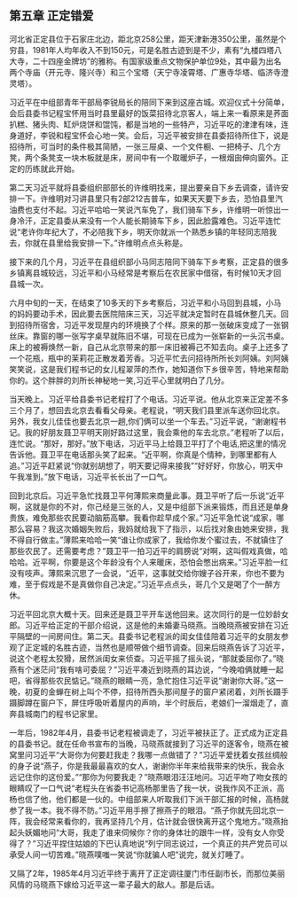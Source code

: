 ## 第五章 正定错爱

河北省正定县位于石家庄北边，距北京258公里，距天津新港350公里，虽然是个穷县，1981年人均年收入不到150元，可是名胜古迹到是不少，素有“九楼四塔八大寺，二十四座金牌坊”的雅称。有国家级重点文物保护单位9处，其中最为出名两个寺庙（开元寺、隆兴寺）和三个宝塔（天宁寺凌霄塔、广惠寺华塔、临济寺澄灵塔）。

习近平在中组部青年干部局李锐局长的陪同下来到这座古城。欢迎仪式十分简单，会后县委书记程宝怀用当时县里最好的饭菜招待北京客人，端上来一看原来是荞面扒糕、猪头肉、缸炉烧饼和馄饨，都是当地的一些特产，习近平吃的津津有味，连身道好，李锐和程宝怀会心地一笑。会后，习近平被安排在县委招待所住下，说是招待所，可当时的条件极其简陋，一张三屉桌、一个文件橱、一把椅子、几个方凳，两个条凳支一块木板就是床，房间中有一个取暖炉子，一根烟囱伸向窗外。正定的历练就此开始。

第二天习近平就将县委组织部部长的许维明找来，提出要亲自下乡去调查，请许安排一下。许维明对习讲县里只有2部212吉普车，如果天天要下乡去，恐怕县里汽油费也支付不起。习近平哈哈一笑说汽车免了，我们骑车下乡，许维明一听惊出一身冷汗，正定县委从来没有一个人能长期骑车下乡，因此脸露难色。习近平连忙说“老许你年纪大了，不必陪我下乡，明天你就派一个熟悉乡镇的年轻同志陪我去，你就在县里给我安排一下。”许维明点点头称是。

接下来的几个月，习近平在县组织部小马同志陪同下骑车下乡考察，正定县的很多乡镇离县城较远，习近平和小马经常是考察后在农民家中借宿，有时候10天才回县城一次。

六月中旬的一天，在结束了10多天的下乡考察后，习近平和小马回到县城，小马的妈妈要动手术，因此要去医院陪床三天，习近平就决定暂时在县城休整几天。回到招待所宿舍，习近平发现屋内的环境换了个样。原来的那一张破床变成了一张钢丝床。靠窗的哪一张写字桌早就陈旧不堪，可现在已成为一张崭新的一头沉书桌。床上的被褥焕然一新，自己从北京带来的那一床旧被褥己不知去向。桌子上还多了一个花瓶，瓶中的茉莉花正散发着芳香。习近平忙去问招待所所长刘阿姨。刘阿姨笑笑说，这是我们程书记的女儿程翠萍的杰作，她知道你下乡很辛苦，特地来帮助你的。这个胖胖的刘所长神秘地一笑,习近平心里就明白了几分。

当天晚上。习近平给县委书记老程打了个电话。习近平说。他从北京来正定差不多三个月了，想回去北京去看看父母亲。老程说，“明天我们县里派车送你回北京。另外，我女儿佳佳也要去北京一趟,你们俩可以坐一个车去。”习近平说，“谢谢程书记。我的好朋友聂卫平明天刚好路过这里，我会乘他的车去北京。”老程听了以后，连忙说。“那好，那好。”放下电话，习近平马上给聂卫平打了个电话,把这里的情况告诉他。聂卫平在电话那头笑了起来。“近平啊，你真是个情种，到哪里都有人追。”习近平赶紧说“你就别胡想了，明天要记得来接我”“好好好，你放心，明天中午我准到。”放下电话，习近平长长出了一口气。

回到北京后。习近平急忙找聂卫平何薄熙来商量此事。聂卫平听了后一乐说“近平啊，这就是你的不对，你己经是三张的人，又是中组部下派来锻炼，而且还是单身贵族，难免那些农民要动脑筋高攀。我看你趁早成个家。”习近平急忙说“成家，哪那么容易？我这次婚姻失败后，我妈就给我下了指示，以后找对象由她来安排，我不得自行做主。”薄熙来哈哈一笑“谁让你成家了，我给你发个蜜过去，不就镇住了那些农民了。还需要考虑？”聂卫平一拍习近平的肩膀说“对啊，这叫假戏真做，哈哈哈。近平啊，你要是这个年龄没有个人来暖床，恐怕会憋出病来。”习近平脸一红没有吱声。薄熙来沉思了一会说，“近平，这事就交给你嫂子谷开来，你也不要为难，至于假戏是不是真做你自己决定。”习近平点点头，哥几个又是喝了个一醉方休。

习近平回北京大概十天。回来还是聂卫平开车送他回来。这次同行的是一位妙龄女郎。习近平给正定的干部介绍说，这是他的未婚妻马晓燕。当晚晓燕被安排在习近平隔壁的一间房间住。第二天。县委书记老程派的闺女佳佳陪着习近平的女朋友参观了正定城的名胜古迹，当然也是顺带做个细节调查。回来后晓燕告诉了习近平，说这个老程太狡猾，居然派闺女来侦查。习近平摇了摇头说，“那就委屈你了。”晓燕有个迷茫问“我有啥可委屈？”习近平凑近到晓燕的耳边说，“今晚咱俩就睡一起吧，省得那些农民惦记。”晓燕的眼睛一亮，急忙抱住习近平说“谢谢你大哥。”这一晚，初夏的金蝉在树上叫个不停，招待所西头那间屋子的窗户紧闭着，刘所长蹑手蹑脚蹲在窗户下，屏住呼吸听着屋内的声响，半个时辰后，老娘们一溜烟走了，直奔县城南门的程书记家里。

一年后，1982年4月，县委书记老程被调走了，习近平被扶正了。正式成为正定县的县委书记。就在任命书宣布的当晚，马晓燕就接到了习近平的逐客令，晓燕在被窝里问习近平“大哥你为何要赶我走？我哪一点做错了？”习近平爱抚着女孩丝绸般的身子说“燕子，你是我最最喜欢的女人，谢谢你半年来给我带来的快乐，我会永远记住你的这份爱。”“那你为何要我走？”晓燕眼泪汪汪地问。习近平吻了吻女孩的眼睛叹了一口气说“老程头在省委书记高杨那里告了我一状，说我作风不正派，高杨也信了他，他们都是一伙的。中组部来人听取我们下派干部汇报的时候，高杨就参了我一本。我不得不防。”习近平用手擦了擦燕子的眼泪。“燕子你就先回北京一阵，我会经常来看你的，我再坚持几个月，估计就会很快离开这个鬼地方。”晓燕抬起头妖媚地问“大哥，我走了谁来伺候你？你的身体壮的跟牛一样，没有女人你受得了？”习近平捏住姑娘的下巴认真地说“列宁同志说过，一个真正的共产党员可以承受人间一切苦难。”晓燕噗嗤一笑说“你就骗人吧”说完，就关灯睡了。

又隔了2年，1985年4月习近平终于离开了正定调往厦门市任副市长，而那位美丽风情的马晓燕下嫁给习近平这一辈子最大的敌人。那是后话。

